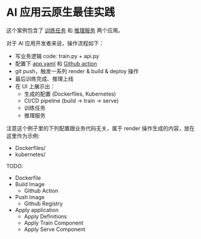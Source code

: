 # AI 应用云原生最佳实践

这个案例包含了 [训练任务](train.py) 和 [推理服务](api.py) 两个应用。

对于 AI 应用开发者来说，操作流程如下：

- 写业务逻辑 code: train.py + api.py
- 配置下 [app.yaml](./app.yaml) 和 [Github action](./workflow.yml)
- git push，触发一系列 render & build & deploy 操作
- 最后训练完成、推理上线
- 在 UI 上展示出：
  - 生成的配置 (Dockerfiles, Kubernetes)
  - CI/CD pipeline (build -> train -> serve)
  - 训练任务
  - 推理服务

注意这个例子里的下列配置跟业务代码无关，属于 render 操作生成的内容，放在这里作为示例:

- Dockerfiles/
- kubernetes/


TODO:

- Dockerfile
- Build Image
  - Github Action
- Push Image
  - Github Registry
- Apply application
  - Apply Definitions
  - Apply Train Component
  - Apply Serve Component
